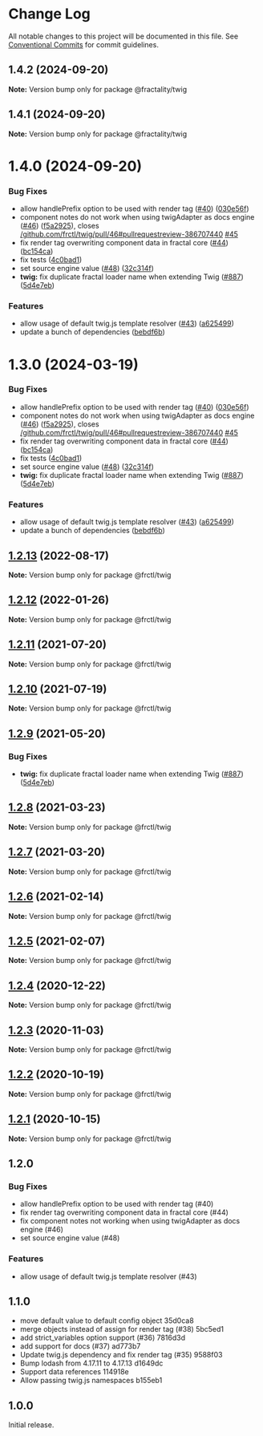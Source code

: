 # Change Log

All notable changes to this project will be documented in this file.
See [Conventional Commits](https://conventionalcommits.org) for commit guidelines.

## 1.4.2 (2024-09-20)

**Note:** Version bump only for package @fractality/twig

## 1.4.1 (2024-09-20)

**Note:** Version bump only for package @fractality/twig

# 1.4.0 (2024-09-20)

### Bug Fixes

-   allow handlePrefix option to be used with render tag ([#40](https://github.com/frctl/fractal/issues/40)) ([030e56f](https://github.com/frctl/fractal/commit/030e56fd1e92322f2311d970b8d261c3477c179d))
-   component notes do not work when using twigAdapter as docs engine ([#46](https://github.com/frctl/fractal/issues/46)) ([f5a2925](https://github.com/frctl/fractal/commit/f5a292552a19d5ee41b6ce68a6f273fa87caa47f)), closes [/github.com/frctl/twig/pull/46#pullrequestreview-386707440](https://github.com//github.com/frctl/twig/pull/46/issues/pullrequestreview-386707440) [#45](https://github.com/frctl/fractal/issues/45)
-   fix render tag overwriting component data in fractal core ([#44](https://github.com/frctl/fractal/issues/44)) ([bc154ca](https://github.com/frctl/fractal/commit/bc154ca5b91c69d1542ac4b91e080f10027e66ae))
-   fix tests ([4c0bad1](https://github.com/frctl/fractal/commit/4c0bad136a096f2a31143b7a18a4062115e406c4))
-   set source engine value ([#48](https://github.com/frctl/fractal/issues/48)) ([32c314f](https://github.com/frctl/fractal/commit/32c314f789c9868019e4ecdea6661d24117bf413))
-   **twig:** fix duplicate fractal loader name when extending Twig ([#887](https://github.com/frctl/fractal/issues/887)) ([5d4e7eb](https://github.com/frctl/fractal/commit/5d4e7eb890064546e996a4a76faf6d13d96ffe15))

### Features

-   allow usage of default twig.js template resolver ([#43](https://github.com/frctl/fractal/issues/43)) ([a625499](https://github.com/frctl/fractal/commit/a6254997dbf23edf9dbe992af0ae040e4d23e22d))
-   update a bunch of dependencies ([bebdf6b](https://github.com/frctl/fractal/commit/bebdf6b11a911e2d19b165ca5ed1e06ce2160db3))

# 1.3.0 (2024-03-19)

### Bug Fixes

-   allow handlePrefix option to be used with render tag ([#40](https://github.com/frctl/fractal/issues/40)) ([030e56f](https://github.com/frctl/fractal/commit/030e56fd1e92322f2311d970b8d261c3477c179d))
-   component notes do not work when using twigAdapter as docs engine ([#46](https://github.com/frctl/fractal/issues/46)) ([f5a2925](https://github.com/frctl/fractal/commit/f5a292552a19d5ee41b6ce68a6f273fa87caa47f)), closes [/github.com/frctl/twig/pull/46#pullrequestreview-386707440](https://github.com//github.com/frctl/twig/pull/46/issues/pullrequestreview-386707440) [#45](https://github.com/frctl/fractal/issues/45)
-   fix render tag overwriting component data in fractal core ([#44](https://github.com/frctl/fractal/issues/44)) ([bc154ca](https://github.com/frctl/fractal/commit/bc154ca5b91c69d1542ac4b91e080f10027e66ae))
-   fix tests ([4c0bad1](https://github.com/frctl/fractal/commit/4c0bad136a096f2a31143b7a18a4062115e406c4))
-   set source engine value ([#48](https://github.com/frctl/fractal/issues/48)) ([32c314f](https://github.com/frctl/fractal/commit/32c314f789c9868019e4ecdea6661d24117bf413))
-   **twig:** fix duplicate fractal loader name when extending Twig ([#887](https://github.com/frctl/fractal/issues/887)) ([5d4e7eb](https://github.com/frctl/fractal/commit/5d4e7eb890064546e996a4a76faf6d13d96ffe15))

### Features

-   allow usage of default twig.js template resolver ([#43](https://github.com/frctl/fractal/issues/43)) ([a625499](https://github.com/frctl/fractal/commit/a6254997dbf23edf9dbe992af0ae040e4d23e22d))
-   update a bunch of dependencies ([bebdf6b](https://github.com/frctl/fractal/commit/bebdf6b11a911e2d19b165ca5ed1e06ce2160db3))

## [1.2.13](https://github.com/frctl/fractal/compare/@frctl/twig@1.2.12...@frctl/twig@1.2.13) (2022-08-17)

**Note:** Version bump only for package @frctl/twig

## [1.2.12](https://github.com/frctl/fractal/compare/@frctl/twig@1.2.11...@frctl/twig@1.2.12) (2022-01-26)

**Note:** Version bump only for package @frctl/twig

## [1.2.11](https://github.com/frctl/fractal/compare/@frctl/twig@1.2.10...@frctl/twig@1.2.11) (2021-07-20)

**Note:** Version bump only for package @frctl/twig

## [1.2.10](https://github.com/frctl/fractal/compare/@frctl/twig@1.2.9...@frctl/twig@1.2.10) (2021-07-19)

**Note:** Version bump only for package @frctl/twig

## [1.2.9](https://github.com/frctl/fractal/compare/@frctl/twig@1.2.8...@frctl/twig@1.2.9) (2021-05-20)

### Bug Fixes

-   **twig:** fix duplicate fractal loader name when extending Twig ([#887](https://github.com/frctl/fractal/issues/887)) ([5d4e7eb](https://github.com/frctl/fractal/commit/5d4e7eb890064546e996a4a76faf6d13d96ffe15))

## [1.2.8](https://github.com/frctl/fractal/compare/@frctl/twig@1.2.7...@frctl/twig@1.2.8) (2021-03-23)

**Note:** Version bump only for package @frctl/twig

## [1.2.7](https://github.com/frctl/fractal/compare/@frctl/twig@1.2.6...@frctl/twig@1.2.7) (2021-03-20)

**Note:** Version bump only for package @frctl/twig

## [1.2.6](https://github.com/frctl/fractal/compare/@frctl/twig@1.2.5...@frctl/twig@1.2.6) (2021-02-14)

**Note:** Version bump only for package @frctl/twig

## [1.2.5](https://github.com/frctl/fractal/compare/@frctl/twig@1.2.4...@frctl/twig@1.2.5) (2021-02-07)

**Note:** Version bump only for package @frctl/twig

## [1.2.4](https://github.com/frctl/fractal/compare/@frctl/twig@1.2.3...@frctl/twig@1.2.4) (2020-12-22)

**Note:** Version bump only for package @frctl/twig

## [1.2.3](https://github.com/frctl/fractal/compare/@frctl/twig@1.2.2...@frctl/twig@1.2.3) (2020-11-03)

**Note:** Version bump only for package @frctl/twig

## [1.2.2](https://github.com/frctl/fractal/compare/@frctl/twig@1.2.1...@frctl/twig@1.2.2) (2020-10-19)

**Note:** Version bump only for package @frctl/twig

## [1.2.1](https://github.com/frctl/fractal/compare/@frctl/twig@1.2.0...@frctl/twig@1.2.1) (2020-10-15)

**Note:** Version bump only for package @frctl/twig

## 1.2.0

### Bug Fixes

-   allow handlePrefix option to be used with render tag (#40)
-   fix render tag overwriting component data in fractal core (#44)
-   fix component notes not working when using twigAdapter as docs engine (#46)
-   set source engine value (#48)

### Features

-   allow usage of default twig.js template resolver (#43)

## 1.1.0

-   move default value to default config object 35d0ca8
-   merge objects instead of assign for render tag (#38) 5bc5ed1
-   add strict_variables option support (#36) 7816d3d
-   add support for docs (#37) ad773b7
-   Update twig.js dependency and fix render tag (#35) 9588f03
-   Bump lodash from 4.17.11 to 4.17.13 d1649dc
-   Support data references 114918e
-   Allow passing twig.js namespaces b155eb1

## 1.0.0

Initial release.
